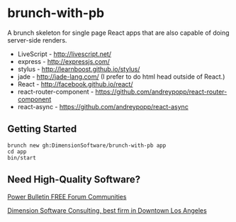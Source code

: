 # brunch-with-pb


A brunch skeleton for single page React apps that are also capable of doing server-side renders.

- LiveScript - http://livescript.net/
- express - http://expressjs.com/
- stylus - http://learnboost.github.io/stylus/
- jade - http://jade-lang.com/ (I prefer to do html head outside of React.)
- React - http://facebook.github.io/react/
- react-router-component - https://github.com/andreypopp/react-router-component
- react-async - https://github.com/andreypopp/react-async

## Getting Started

    brunch new gh:DimensionSoftware/brunch-with-pb app
    cd app
    bin/start

## Need High-Quality Software?

[Power Bulletin FREE Forum Communities](https://powerbulletin.com "The Best Forum Software for building Communities in the Cloud!")

[Dimension Software Consulting, best firm in Downtown Los Angeles](http://dimensionsoftware.com "Forward ideas. Simple tools. Groundbreaking software.")
